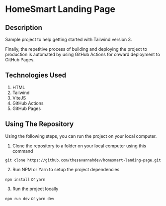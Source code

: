 # HomeSmart Landing Page

## Description

Sample project to help getting started with Tailwind version 3.

Finally, the repetitive process of building and deploying the project to production is automated by using GitHub Actions for onward deployment to GitHub Pages.

## Technologies Used

1. HTML
2. Tailwind
3. ViteJS
4. GitHub Actions
5. GitHub Pages

## Using The Repository

Using the following steps, you can run the project on your local computer.

1. Clone the repository to a folder on your local computer using this command

`git clone https://github.com/thesavannahdev/homesmart-landing-page.git`

2. Run NPM or Yarn to setup the project dependencies

`npm install` or `yarn`

3. Run the project locally

`npm run dev` or `yarn dev`
